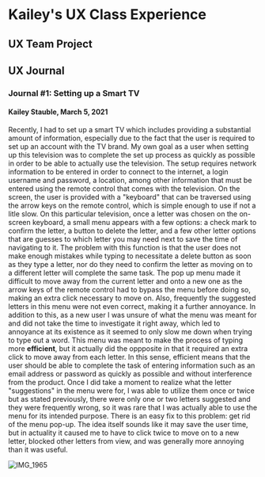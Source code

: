 # Kailey's UX Class Experience


## UX Team Project


## UX Journal

### Journal #1: Setting up a Smart TV
#### Kailey Stauble, March 5, 2021

Recently, I had to set up a smart TV which includes providing a substantial amount of information, especially due to the fact that the user is required to set up an account with the TV brand. My own goal as a user when setting up this television was to complete the set up process as quickly as possible in order to be able to actually use the television. The setup requires network information to be entered in order to connect to the internet, a login username and password, a location, among other information that must be entered using the remote control that comes with the television. On the screen, the user is provided with a "keyboard" that can be traversed using the arrow keys on the remote control, which is simple enough to use if not a litle slow. On this particular television, once a letter was chosen on the on-screen keyboard, a small menu appears with a few options: a check mark to confirm the letter, a button to delete the letter, and a few other letter options that are guesses to which letter you may need next to save the time of navigating to it. The problem with this function is that the user does not make enough mistakes while typing to necessitate a delete button as soon as they type a letter, nor do they need to confirm the letter as moving on to a different letter will complete the same task. The pop up menu made it difficult to move away from the current letter and onto a new one as the arrow keys of the remote control had to bypass the menu before doing so, making an extra click necessary to move on. Also, frequently the suggested letters in this menu were not even correct, making it a further annoyance. In addition to this, as a new user I was unsure of what the menu was meant for and did not take the time to investigate it right away, which led to annoyance at its existence as it seemed to only slow me down when trying to type out a word. This menu was meant to make the process of typing more **efficient**, but it actually did the oppposite in that it required an extra click to move away from each letter. In this sense, efficient means that the user should be able to complete the task of entering information such as an email address or password as quickly as possible and without interference from the product. Once I did take a moment to realize what the letter "suggestions" in the menu were for, I was able to utilize them once or twice but as stated previously, there were only one or two letters suggested and they were frequently wrong, so it was rare that I was actually able to use the menu for its intended purpose. There is an easy fix to this problem: get rid of the menu pop-up. The idea itself sounds like it may save the user time, but in actuality it caused me to have to click twice to move on to a new letter, blocked other letters from view, and was generally more annoying than it was useful. 

![IMG_1965](https://user-images.githubusercontent.com/55858173/110184955-f6f1c080-7dc5-11eb-8727-961265bf58c4.JPG)
